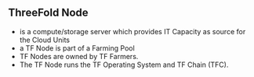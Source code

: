 ## ThreeFold Node

 - is a compute/storage server which provides IT Capacity as source for the Cloud Units
 - a TF Node is part of a Farming Pool
 - TF Nodes are owned by TF Farmers.
 - The TF Node runs the TF Operating System and TF Chain (TFC).
